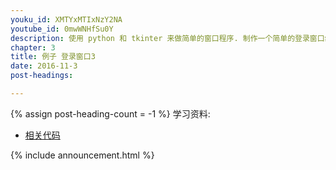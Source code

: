 ```yaml
---
youku_id: XMTYxMTIxNzY2NA
youtube_id: 0mwWNHfSu0Y
description: 使用 python 和 tkinter 来做简单的窗口程序. 制作一个简单的登录窗口练习.
chapter: 3
title: 例子 登录窗口3
date: 2016-11-3
post-headings:

---
```

{% assign post-heading-count = -1 %}
学习资料:
  * [相关代码](https://github.com/MorvanZhou/tutorials/tree/master/tkinterTUT/tk15_login_example)

{% include announcement.html %}